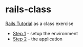 rails-class
===========

[Rails Tutorial](http://ruby.railstutorial.org/) as a class exercise

* [Step 1](step1.md) - setup the environment 
* [Step 2](step2.md) - the application